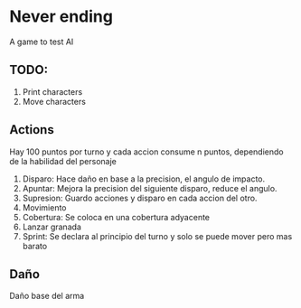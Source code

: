 # Never ending

A game to test AI

## TODO:
1. Print characters
1. Move characters

## Actions
Hay 100 puntos por turno y cada accion consume n puntos, dependiendo de la habilidad del personaje

1. Disparo: Hace daño en base a la precision, el angulo de impacto.
1. Apuntar: Mejora la precision del siguiente disparo, reduce el angulo.
1. Supresion: Guardo acciones y disparo en cada accion del otro.
1. Movimiento
1. Cobertura: Se coloca en una cobertura adyacente
1. Lanzar granada
1. Sprint: Se declara al principio del turno y solo se puede mover pero mas barato

## Daño
Daño base del arma 


